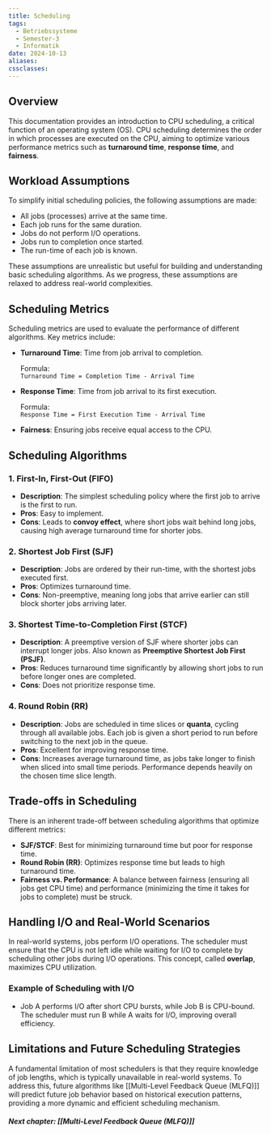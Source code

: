 ```yaml
---
title: Scheduling
tags:
  - Betriebssysteme
  - Semester-3
  - Informatik
date: 2024-10-13
aliases: 
cssclasses: 
---
```

## Overview

This documentation provides an introduction to CPU scheduling, a critical function of an operating system (OS). CPU scheduling determines the order in which processes are executed on the CPU, aiming to optimize various performance metrics such as **turnaround time**, **response time**, and **fairness**.

## Workload Assumptions

To simplify initial scheduling policies, the following assumptions are made:

- All jobs (processes) arrive at the same time.
- Each job runs for the same duration.
- Jobs do not perform I/O operations.
- Jobs run to completion once started.
- The run-time of each job is known.

These assumptions are unrealistic but useful for building and understanding basic scheduling algorithms. As we progress, these assumptions are relaxed to address real-world complexities.

## Scheduling Metrics

Scheduling metrics are used to evaluate the performance of different algorithms. Key metrics include:

- **Turnaround Time**: Time from job arrival to completion.
    
    Formula:  
    `Turnaround Time = Completion Time - Arrival Time`
    
- **Response Time**: Time from job arrival to its first execution.
    
    Formula:  
    `Response Time = First Execution Time - Arrival Time`
    
- **Fairness**: Ensuring jobs receive equal access to the CPU.
    

## Scheduling Algorithms

### 1. First-In, First-Out (FIFO)

- **Description**: The simplest scheduling policy where the first job to arrive is the first to run.
- **Pros**: Easy to implement.
- **Cons**: Leads to **convoy effect**, where short jobs wait behind long jobs, causing high average turnaround time for shorter jobs.

### 2. Shortest Job First (SJF)

- **Description**: Jobs are ordered by their run-time, with the shortest jobs executed first.
- **Pros**: Optimizes turnaround time.
- **Cons**: Non-preemptive, meaning long jobs that arrive earlier can still block shorter jobs arriving later.

### 3. Shortest Time-to-Completion First (STCF)

- **Description**: A preemptive version of SJF where shorter jobs can interrupt longer jobs. Also known as **Preemptive Shortest Job First (PSJF)**.
- **Pros**: Reduces turnaround time significantly by allowing short jobs to run before longer ones are completed.
- **Cons**: Does not prioritize response time.

### 4. Round Robin (RR)

- **Description**: Jobs are scheduled in time slices or **quanta**, cycling through all available jobs. Each job is given a short period to run before switching to the next job in the queue.
- **Pros**: Excellent for improving response time.
- **Cons**: Increases average turnaround time, as jobs take longer to finish when sliced into small time periods. Performance depends heavily on the chosen time slice length.

## Trade-offs in Scheduling

There is an inherent trade-off between scheduling algorithms that optimize different metrics:

- **SJF/STCF**: Best for minimizing turnaround time but poor for response time.
- **Round Robin (RR)**: Optimizes response time but leads to high turnaround time.
- **Fairness vs. Performance**: A balance between fairness (ensuring all jobs get CPU time) and performance (minimizing the time it takes for jobs to complete) must be struck.

## Handling I/O and Real-World Scenarios

In real-world systems, jobs perform I/O operations. The scheduler must ensure that the CPU is not left idle while waiting for I/O to complete by scheduling other jobs during I/O operations. This concept, called **overlap**, maximizes CPU utilization.

### Example of Scheduling with I/O

- Job A performs I/O after short CPU bursts, while Job B is CPU-bound. The scheduler must run B while A waits for I/O, improving overall efficiency.

## Limitations and Future Scheduling Strategies

A fundamental limitation of most schedulers is that they require knowledge of job lengths, which is typically unavailable in real-world systems. To address this, future algorithms like [[Multi-Level Feedback Queue (MLFQ)]] will predict future job behavior based on historical execution patterns, providing a more dynamic and efficient scheduling mechanism.


##### Next chapter: [[Multi-Level Feedback Queue (MLFQ)]]